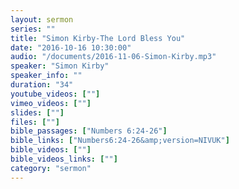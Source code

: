 ```yaml
---
layout: sermon
series: ""
title: "Simon Kirby-The Lord Bless You"
date: "2016-10-16 10:30:00"
audio: "/documents/2016-11-06-Simon-Kirby.mp3"
speaker: "Simon Kirby"
speaker_info: ""
duration: "34"
youtube_videos: [""]
vimeo_videos: [""]
slides: [""]
files: [""]
bible_passages: ["Numbers 6:24-26"]
bible_links: ["Numbers6:24-26&amp;version=NIVUK"]
bible_videos: [""]
bible_videos_links: [""]
category: "sermon"
---
```

